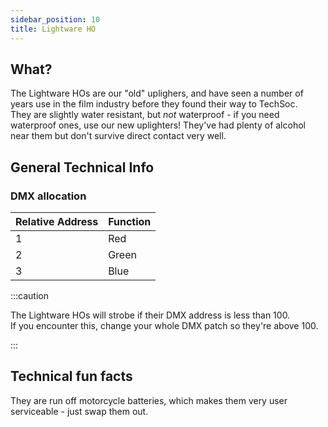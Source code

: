 ```yaml
---
sidebar_position: 10
title: Lightware HO
---
```


## What?
The Lightware HOs are our "old" uplighers, and have seen a number of years use in the film industry before they found their way to TechSoc.  
They are slightly water resistant, but *not* waterproof - if you need waterproof ones, use our new uplighters! They've had plenty of alcohol near them but don't survive direct contact very well.  

## General Technical Info

### DMX allocation
| Relative Address | Function | 
| -- | -- | 
| 1 | Red |  
| 2 | Green |  
| 3 | Blue |  
  
:::caution

The Lightware HOs will strobe if their DMX address is less than 100.  
If you encounter this, change your whole DMX patch so they're above 100.  

:::

## Technical fun facts
They are run off motorcycle batteries, which makes them very user serviceable - just swap them out.
